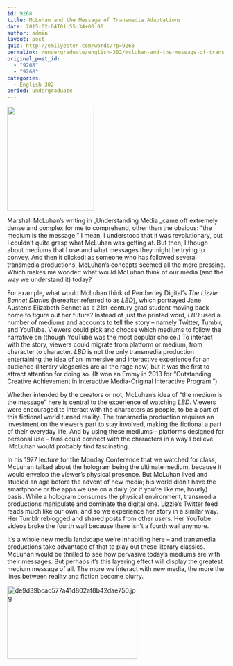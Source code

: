 ```yaml
---
id: 9268
title: McLuhan and the Message of Transmedia Adaptations
date: 2015-02-04T01:55:34+00:00
author: admin
layout: post
guid: http://emilyesten.com/words/?p=9268
permalink: /undergraduate/english-302/mcluhan-and-the-message-of-transmedia-adaptations-2/
original_post_id:
  - "9268"
  - "9268"
categories:
  - English 302
period: undergraduate
---
```

<img class=" aligncenter" src="https://i0.wp.com/mastersofmedia.hum.uva.nl/wp-content/uploads/2007/06/mcluhan2.jpg?resize=200%2C240" alt="" width="200" height="240" data-recalc-dims="1" />

Marshall McLuhan’s writing in _Understanding Media _came off extremely dense and complex for me to comprehend, other than the obvious: “the medium is the message.” I mean, I understood that it was revolutionary, but I couldn&#8217;t quite grasp what McLuhan was getting at. But then, I though about mediums that I use and what messages they might be trying to convey. And then it clicked: as someone who has followed several transmedia productions, McLuhan&#8217;s concepts seemed all the more pressing. Which makes me wonder: what would McLuhan think of our media (and the way we understand it) today?

<p style="text-align:center;">
  <!--YouTube Error: bad URL entered-->
</p>

For example, what would McLuhan think of Pemberley Digital’s _The Lizzie Bennet Diaries_ (hereafter referred to as _LBD_), which portrayed Jane Austen’s Elizabeth Bennet as a 21st-century grad student moving back home to figure out her future? Instead of just the printed word, _LBD_ used a number of mediums and accounts to tell the story &#8211; namely Twitter, Tumblr, and YouTube. Viewers could pick and choose which mediums to follow the narrative on (though YouTube was the most popular choice.) To interact with the story, viewers could migrate from platform or medium, from character to character. _LBD_ is not the only transmedia production entertaining the idea of an immersive and interactive experience for an audience (literary vlogseries are all the rage now) but it was the first to attract attention for doing so. (It won an Emmy in 2013 for &#8220;Outstanding Creative Achievement in Interactive Media-Original Interactive Program.&#8221;)

Whether intended by the creators or not, McLuhan&#8217;s idea of &#8220;the medium is the message&#8221; here is central to the experience of watching _LBD_. Viewers were encouraged to interact with the characters as people, to be a part of this fictional world turned reality. The transmedia production requires an investment on the viewer&#8217;s part to stay involved, making the fictional a part of their everyday life. And by using these mediums &#8211; platforms designed for personal use &#8211; fans could connect with the characters in a way I believe  McLuhan would probably find fascinating.

In his 1977 lecture for the Monday Conference that we watched for class, McLuhan talked about the hologram being the ultimate medium, because it would envelop the viewer&#8217;s physical presence. But McLuhan lived and studied an age before the advent of new media; his world didn&#8217;t have the smartphone or the apps we use on a daily (or if you&#8217;re like me, hourly) basis. While a hologram consumes the physical environment, transmedia productions manipulate and dominate the digital one. Lizzie&#8217;s Twitter feed reads much like our own, and so we experience her story in a similar way. Her Tumblr reblogged and shared posts from other users. Her YouTube videos broke the fourth wall because there isn&#8217;t a fourth wall anymore.

It&#8217;s a whole new media landscape we&#8217;re inhabiting here &#8211; and transmedia productions take advantage of that to play out these literary classics. McLuhan would be thrilled to see how pervasive today&#8217;s mediums are with their messages. But perhaps it’s this layering effect will display the greatest medium message of all. The more we interact with new media, the more the lines between reality and fiction become blurry.

[<img class=" size-medium wp-image-2593 aligncenter" src="https://i0.wp.com/blogs.umass.edu/english302-russworm/files/2015/02/de9d39bcad577a41d802af8b42dae750.jpg-300x169.gif?resize=300%2C169" alt="de9d39bcad577a41d802af8b42dae750.jpg" width="300" height="169" data-recalc-dims="1" />](https://i1.wp.com/blogs.umass.edu/english302-russworm/files/2015/02/de9d39bcad577a41d802af8b42dae750.jpg.gif)
